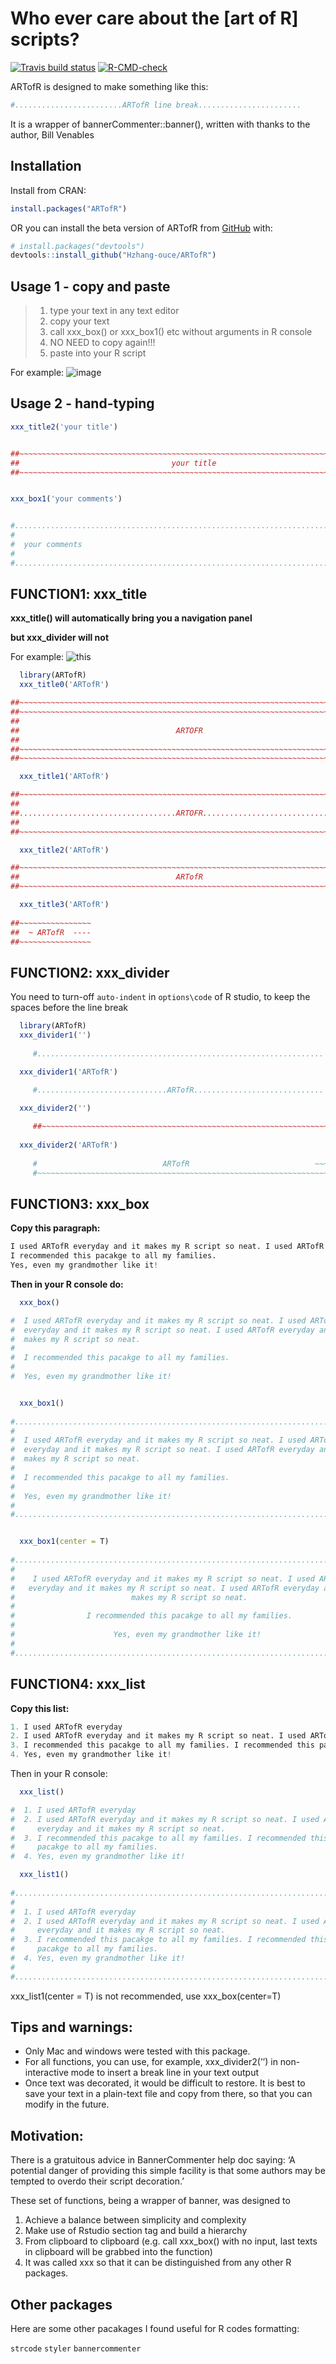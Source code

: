 
<!-- README.md is generated from README.Rmd. Please edit that file -->

# Who ever care about the \[art of R\] scripts?

<!-- badges: start -->

[![Travis build
status](https://travis-ci.com/Hzhang-ouce/ARTofR.svg?branch=master)](https://app.travis-ci.com/github/Hzhang-ouce/ARTofR)
[![R-CMD-check](https://github.com/Hzhang-ouce/ARTofR/workflows/R-CMD-check/badge.svg)](https://github.com/Hzhang-ouce/ARTofR/actions)
<!-- badges: end -->

ARTofR is designed to make something like this:

``` r
#........................ARTofR line break.......................
```

It is a wrapper of bannerCommenter::banner(), written with thanks to the
author, Bill Venables

## Installation

Install from CRAN:

``` r
install.packages("ARTofR")
```

OR you can install the beta version of ARTofR from
[GitHub](https://github.com/) with:

``` r
# install.packages("devtools")
devtools::install_github("Hzhang-ouce/ARTofR")
```

## Usage 1 - copy and paste

> 1.  type your text in any text editor
> 2.  copy your text
> 3.  call xxx\_box() or xxx\_box1() etc without arguments in R console
> 4.  NO NEED to copy again!!!
> 5.  paste into your R script

For example:
![image](https://raw.githubusercontent.com/Hzhang-ouce/ARTofR/master/Screenshot138092.png?branch=master)

## Usage 2 - hand-typing

``` r
xxx_title2('your title')


##~~~~~~~~~~~~~~~~~~~~~~~~~~~~~~~~~~~~~~~~~~~~~~~~~~~~~~~~~~~~~~~~~~~~~~~~~~~~~~
##                                  your title                              ----
##~~~~~~~~~~~~~~~~~~~~~~~~~~~~~~~~~~~~~~~~~~~~~~~~~~~~~~~~~~~~~~~~~~~~~~~~~~~~~~


xxx_box1('your comments')


#...............................................................................
#                                                                              .
#  your comments                                                               .
#                                                                              .
#...............................................................................
```

## FUNCTION1: xxx\_title

**xxx\_title() will automatically bring you a navigation panel**

**but xxx\_divider will not**

For example:
![this](https://raw.githubusercontent.com/Hzhang-ouce/ARTofR/master/Screenshot13809.png?branch=master)

``` r
  library(ARTofR)
  xxx_title0('ARTofR')

##~~~~~~~~~~~~~~~~~~~~~~~~~~~~~~~~~~~~~~~~~~~~~~~~~~~~~~~~~~~~~~~~~~~~~~~~~~~~~~
##~~~~~~~~~~~~~~~~~~~~~~~~~~~~~~~~~~~~~~~~~~~~~~~~~~~~~~~~~~~~~~~~~~~~~~~~~~~~~~
##                                                                            ~~
##                                   ARTOFR                                 ----
##                                                                            ~~
##~~~~~~~~~~~~~~~~~~~~~~~~~~~~~~~~~~~~~~~~~~~~~~~~~~~~~~~~~~~~~~~~~~~~~~~~~~~~~~
##~~~~~~~~~~~~~~~~~~~~~~~~~~~~~~~~~~~~~~~~~~~~~~~~~~~~~~~~~~~~~~~~~~~~~~~~~~~~~~

  xxx_title1('ARTofR')

##~~~~~~~~~~~~~~~~~~~~~~~~~~~~~~~~~~~~~~~~~~~~~~~~~~~~~~~~~~~~~~~~~~~~~~~~~~~~~~
##                                                                            --
##...................................ARTOFR.................................----
##                                                                            --
##~~~~~~~~~~~~~~~~~~~~~~~~~~~~~~~~~~~~~~~~~~~~~~~~~~~~~~~~~~~~~~~~~~~~~~~~~~~~~~

  xxx_title2('ARTofR')

##~~~~~~~~~~~~~~~~~~~~~~~~~~~~~~~~~~~~~~~~~~~~~~~~~~~~~~~~~~~~~~~~~~~~~~~~~~~~~~
##                                   ARTofR                                 ----
##~~~~~~~~~~~~~~~~~~~~~~~~~~~~~~~~~~~~~~~~~~~~~~~~~~~~~~~~~~~~~~~~~~~~~~~~~~~~~~

  xxx_title3('ARTofR')
  
##~~~~~~~~~~~~~~~~
##  ~ ARTofR  ----
##~~~~~~~~~~~~~~~~
```

## FUNCTION2: xxx\_divider

You need to turn-off `auto-indent` in `options\code` of R studio, to
keep the spaces before the line break

``` r
  library(ARTofR)
  xxx_divider1('')
  
     #................................................................

  xxx_divider1('ARTofR')

     #.............................ARTofR.............................

  xxx_divider2('')     
     
     ##~~~~~~~~~~~~~~~~~~~~~~~~~~~~~~~~~~~~~~~~~~~~~~~~~~~~~~~~~~~~~~~~
     
  xxx_divider2('ARTofR')
     
     #                            ARTofR                            ~~~
     #~~~~~~~~~~~~~~~~~~~~~~~~~~~~~~~~~~~~~~~~~~~~~~~~~~~~~~~~~~~~~~~~~
```

## FUNCTION3: xxx\_box

**Copy this paragraph:**

``` r
I used ARTofR everyday and it makes my R script so neat. I used ARTofR everyday and it makes my R script so neat. I used ARTofR everyday and it makes my R script so neat.
I recommended this pacakge to all my families.
Yes, even my grandmother like it!
```

**Then in your R console do:**

``` r
  xxx_box()

#  I used ARTofR everyday and it makes my R script so neat. I used ARTofR       
#  everyday and it makes my R script so neat. I used ARTofR everyday and it     
#  makes my R script so neat.                                                   
#                                                                               
#  I recommended this pacakge to all my families.                               
#                                                                               
#  Yes, even my grandmother like it!                                        


  xxx_box1()
  
#...............................................................................
#                                                                              .
#  I used ARTofR everyday and it makes my R script so neat. I used ARTofR      .
#  everyday and it makes my R script so neat. I used ARTofR everyday and it    .
#  makes my R script so neat.                                                  .
#                                                                              .
#  I recommended this pacakge to all my families.                              .
#                                                                              .
#  Yes, even my grandmother like it!                                           .
#                                                                              .
#...............................................................................


  xxx_box1(center = T)
  
#...............................................................................
#                                                                              .
#    I used ARTofR everyday and it makes my R script so neat. I used ARTofR    .
#   everyday and it makes my R script so neat. I used ARTofR everyday and it   .
#                          makes my R script so neat.                          .
#                                                                              .
#                I recommended this pacakge to all my families.                .
#                                                                              .
#                      Yes, even my grandmother like it!                       .
#                                                                              .
#...............................................................................
```

## FUNCTION4: xxx\_list

**Copy this list:**

``` r
1. I used ARTofR everyday
2. I used ARTofR everyday and it makes my R script so neat. I used ARTofR everyday and it makes my R script so neat.
3. I recommended this pacakge to all my families. I recommended this pacakge to all my families.
4. Yes, even my grandmother like it!
```

Then in your R console:

``` r
  xxx_list()

#  1. I used ARTofR everyday                                                
#  2. I used ARTofR everyday and it makes my R script so neat. I used ARTofR
#     everyday and it makes my R script so neat.                            
#  3. I recommended this pacakge to all my families. I recommended this     
#     pacakge to all my families.                                           
#  4. Yes, even my grandmother like it!                                     

  xxx_list1()
  
#...............................................................................
#                                                                              .
#  1. I used ARTofR everyday                                                   .
#  2. I used ARTofR everyday and it makes my R script so neat. I used ARTofR   .
#     everyday and it makes my R script so neat.                               .
#  3. I recommended this pacakge to all my families. I recommended this        .
#     pacakge to all my families.                                              .
#  4. Yes, even my grandmother like it!                                        .
#                                                                              .
#...............................................................................
```

xxx\_list1(center = T) is not recommended, use xxx\_box(center=T)

## Tips and warnings:

-   Only Mac and windows were tested with this package.
-   For all functions, you can use, for example, xxx\_divider2(’’) in
    non-interactive mode to insert a break line in your text output
-   Once text was decorated, it would be difficult to restore. It is
    best to save your text in a plain-text file and copy from there, so
    that you can modify in the future.

## Motivation:

There is a gratuitous advice in BannerCommenter help doc saying: ‘A
potential danger of providing this simple facility is that some authors
may be tempted to overdo their script decoration.’

These set of functions, being a wrapper of banner, was designed to

1.  Achieve a balance between simplicity and complexity
2.  Make use of Rstudio section tag and build a hierarchy
3.  From clipboard to clipboard (e.g. call xxx\_box() with no input,
    last texts in clipboard will be grabbed into the function)
4.  It was called xxx so that it can be distinguished from any other R
    packages.

## Other packages

Here are some other pacakages I found useful for R codes formatting:

`strcode` `styler` `bannercommenter`
